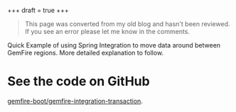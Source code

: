 +++
draft = true
+++


>This page was converted from my old blog and hasn't been reviewed. If you see an error please let me know in the comments.

Quick Example of using Spring Integration to move data around between GemFire regions. More detailed explanation to follow.

# See the code on GitHub

[gemfire-boot/gemfire-integration-transaction](https://github.com/ellinj/gemfire-boot/tree/master/gemfire-integration-transaction).